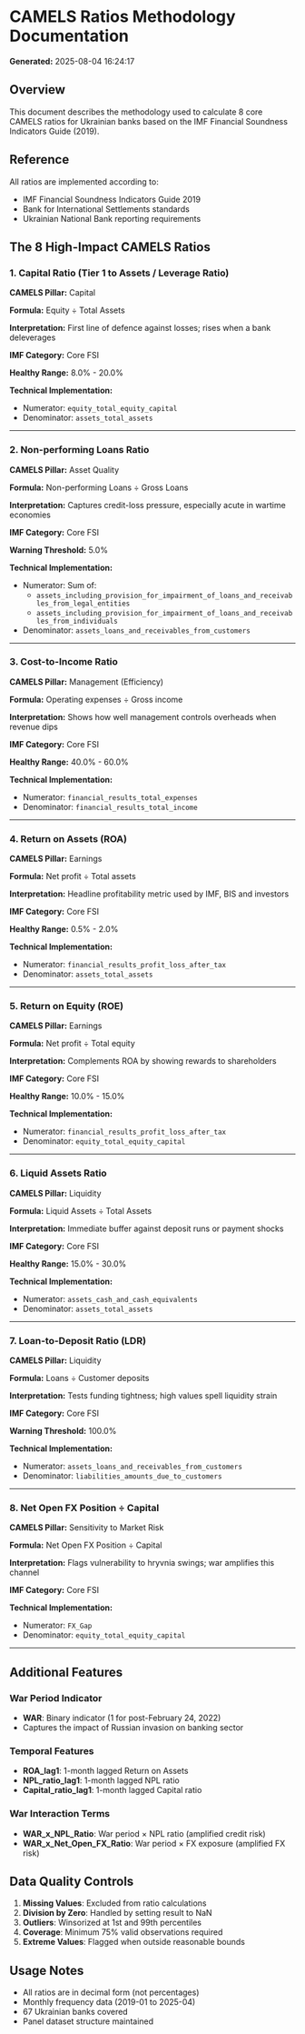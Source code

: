 # CAMELS Ratios Methodology Documentation

**Generated:** 2025-08-04 16:24:17

## Overview

This document describes the methodology used to calculate 8 core CAMELS ratios for Ukrainian banks based on the IMF Financial Soundness Indicators Guide (2019).

## Reference

All ratios are implemented according to:
- IMF Financial Soundness Indicators Guide 2019
- Bank for International Settlements standards
- Ukrainian National Bank reporting requirements

## The 8 High-Impact CAMELS Ratios

### 1. Capital Ratio (Tier 1 to Assets / Leverage Ratio)

**CAMELS Pillar:** Capital

**Formula:** Equity ÷ Total Assets

**Interpretation:** First line of defence against losses; rises when a bank deleverages

**IMF Category:** Core FSI

**Healthy Range:** 8.0% - 20.0%

**Technical Implementation:**
- Numerator: `equity_total_equity_capital`
- Denominator: `assets_total_assets`

---

### 2. Non-performing Loans Ratio

**CAMELS Pillar:** Asset Quality

**Formula:** Non-performing Loans ÷ Gross Loans

**Interpretation:** Captures credit-loss pressure, especially acute in wartime economies

**IMF Category:** Core FSI

**Warning Threshold:** 5.0%

**Technical Implementation:**
- Numerator: Sum of:
  - `assets_including_provision_for_impairment_of_loans_and_receivables_from_legal_entities`
  - `assets_including_provision_for_impairment_of_loans_and_receivables_from_individuals`
- Denominator: `assets_loans_and_receivables_from_customers`

---

### 3. Cost-to-Income Ratio

**CAMELS Pillar:** Management (Efficiency)

**Formula:** Operating expenses ÷ Gross income

**Interpretation:** Shows how well management controls overheads when revenue dips

**IMF Category:** Core FSI

**Healthy Range:** 40.0% - 60.0%

**Technical Implementation:**
- Numerator: `financial_results_total_expenses`
- Denominator: `financial_results_total_income`

---

### 4. Return on Assets (ROA)

**CAMELS Pillar:** Earnings

**Formula:** Net profit ÷ Total assets

**Interpretation:** Headline profitability metric used by IMF, BIS and investors

**IMF Category:** Core FSI

**Healthy Range:** 0.5% - 2.0%

**Technical Implementation:**
- Numerator: `financial_results_profit_loss_after_tax`
- Denominator: `assets_total_assets`

---

### 5. Return on Equity (ROE)

**CAMELS Pillar:** Earnings

**Formula:** Net profit ÷ Total equity

**Interpretation:** Complements ROA by showing rewards to shareholders

**IMF Category:** Core FSI

**Healthy Range:** 10.0% - 15.0%

**Technical Implementation:**
- Numerator: `financial_results_profit_loss_after_tax`
- Denominator: `equity_total_equity_capital`

---

### 6. Liquid Assets Ratio

**CAMELS Pillar:** Liquidity

**Formula:** Liquid Assets ÷ Total Assets

**Interpretation:** Immediate buffer against deposit runs or payment shocks

**IMF Category:** Core FSI

**Healthy Range:** 15.0% - 30.0%

**Technical Implementation:**
- Numerator: `assets_cash_and_cash_equivalents`
- Denominator: `assets_total_assets`

---

### 7. Loan-to-Deposit Ratio (LDR)

**CAMELS Pillar:** Liquidity

**Formula:** Loans ÷ Customer deposits

**Interpretation:** Tests funding tightness; high values spell liquidity strain

**IMF Category:** Core FSI

**Warning Threshold:** 100.0%

**Technical Implementation:**
- Numerator: `assets_loans_and_receivables_from_customers`
- Denominator: `liabilities_amounts_due_to_customers`

---

### 8. Net Open FX Position ÷ Capital

**CAMELS Pillar:** Sensitivity to Market Risk

**Formula:** Net Open FX Position ÷ Capital

**Interpretation:** Flags vulnerability to hryvnia swings; war amplifies this channel

**IMF Category:** Core FSI

**Technical Implementation:**
- Numerator: `FX_Gap`
- Denominator: `equity_total_equity_capital`

---

## Additional Features

### War Period Indicator
- **WAR**: Binary indicator (1 for post-February 24, 2022)
- Captures the impact of Russian invasion on banking sector

### Temporal Features
- **ROA_lag1**: 1-month lagged Return on Assets
- **NPL_ratio_lag1**: 1-month lagged NPL ratio
- **Capital_ratio_lag1**: 1-month lagged Capital ratio

### War Interaction Terms
- **WAR_x_NPL_Ratio**: War period × NPL ratio (amplified credit risk)
- **WAR_x_Net_Open_FX_Ratio**: War period × FX exposure (amplified FX risk)

## Data Quality Controls

1. **Missing Values**: Excluded from ratio calculations
2. **Division by Zero**: Handled by setting result to NaN
3. **Outliers**: Winsorized at 1st and 99th percentiles
4. **Coverage**: Minimum 75% valid observations required
5. **Extreme Values**: Flagged when outside reasonable bounds

## Usage Notes

- All ratios are in decimal form (not percentages)
- Monthly frequency data (2019-01 to 2025-04)
- 67 Ukrainian banks covered
- Panel dataset structure maintained
